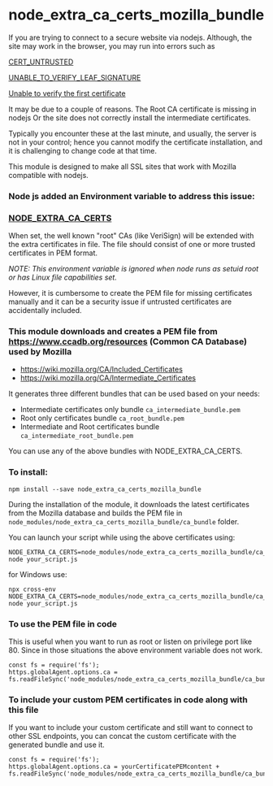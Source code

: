 # node_extra_ca_certs_mozilla_bundle

If you are trying to connect to a secure website via nodejs. Although, the site may work in the browser, you may run into errors such as
 
[CERT_UNTRUSTED](https://stackoverflow.com/questions/41390965/cert-untrusted-error-when-execute-https-request)

[UNABLE_TO_VERIFY_LEAF_SIGNATURE](https://stackoverflow.com/questions/20082893/unable-to-verify-leaf-signature) 

[Unable to verify the first certificate](https://stackoverflow.com/questions/31673587/error-unable-to-verify-the-first-certificate-in-nodejs)

It may be due to a couple of reasons.
The Root CA certificate is missing in nodejs
Or the site does not correctly install the intermediate certificates.

Typically you encounter these at the last minute, and usually, the server is not in your control; hence you cannot modify the certificate installation, and it is challenging to change code at that time.

This module is designed to make all SSL sites that work with Mozilla compatible with nodejs.

### Node js added an Environment variable to address this issue:

### [NODE_EXTRA_CA_CERTS](https://nodejs.org/api/cli.html#cli_node_extra_ca_certs_file)
When set, the well known "root" CAs (like VeriSign) will be extended with the extra certificates in file. The file should consist of one or more trusted certificates in PEM format.

*NOTE: This environment variable is ignored when node runs as setuid root or has Linux file capabilities set.*

However, it is cumbersome to create the PEM file for missing certificates manually and it can be a security issue if untrusted certificates are accidentally included.

### This module downloads and creates a PEM file from https://www.ccadb.org/resources (Common CA Database) used by Mozilla 
* https://wiki.mozilla.org/CA/Included_Certificates
* https://wiki.mozilla.org/CA/Intermediate_Certificates

It generates three different bundles that can be used based on your needs:
* Intermediate certificates only bundle `ca_intermediate_bundle.pem`
* Root only certificates bundle `ca_root_bundle.pem`
* Intermediate and Root certificates bundle `ca_intermediate_root_bundle.pem`

You can use any of the above bundles with NODE_EXTRA_CA_CERTS.

### To install:

`npm install --save node_extra_ca_certs_mozilla_bundle`

During the installation of the module, it downloads the latest certificates from the Mozilla database and builds the PEM file in `node_modules/node_extra_ca_certs_mozilla_bundle/ca_bundle` folder.

You can launch your script while using the above certificates using: 

```
NODE_EXTRA_CA_CERTS=node_modules/node_extra_ca_certs_mozilla_bundle/ca_bundle/ca_intermediate_root_bundle.pem node your_script.js
```

for Windows use:
```
npx cross-env NODE_EXTRA_CA_CERTS=node_modules/node_extra_ca_certs_mozilla_bundle/ca_bundle/ca_intermediate_root_bundle.pem node your_script.js
```

### To use the PEM file in code
This is useful when you want to run as root or listen on privilege port like 80. Since in those situations the above environment variable does not work.
```
const fs = require('fs');
https.globalAgent.options.ca = fs.readFileSync('node_modules/node_extra_ca_certs_mozilla_bundle/ca_bundle/ca_intermediate_root_bundle.pem');
```

### To include your custom PEM certificates in code along with this file
If you want to include your custom certificate and still want to connect to other SSL endpoints, you can concat the custom certificate with the generated bundle and use it.

```
const fs = require('fs');
https.globalAgent.options.ca = yourCertificatePEMcontent + fs.readFileSync('node_modules/node_extra_ca_certs_mozilla_bundle/ca_bundle/ca_intermediate_root_bundle.pem');
```

